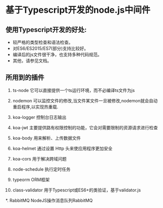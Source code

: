 # 基于Typescript开发的node.js中间件
## 使用Typescript开发的好处:
- 较严格的类型检查和语法检查。
- 对ES6/ES2015/ES7(部分)支持比较好。
- 编译后的js文件很干净，也支持多种代码规范。
- 其他，请参见文档。

## 所用到的插件
1. ts-node 它可以直接提供一个ts运行环境，而不必编译ts文件为js

2. nodemon 可以监控文件的修改,当文件某文件一旦被修改,nodemon就会自动重启程序,以实现热重载.

3. koa-logger 控制台日志输出

4. koa-jwt  主要提供路有权限控制的功能，它会对需要限制的资源请求进行检查

5. koa-body 用来解析、上传数据文件

6. koa-helmet  通过设置 Http 头来使应用程序更加安全

7. koa-cors 用于解决跨域问题

8. node-schedule 执行定时任务

9. typeorm ORM框架

10. class-validator 用于Typescript或ES6+的类验证，基于validator.js



*. RabbitMQ  NodeJS操作消息队列RabbitMQ
